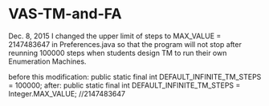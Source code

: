 # VAS-TM-and-FA

Dec. 8, 2015
I changed the upper limit of steps to MAX_VALUE = 2147483647 in Preferences.java so that the program will not stop after reunning 100000 steps when students design TM to run their own Enumeration Machines.

before this modification: public static final int DEFAULT_INFINITE_TM_STEPS = 100000;
after: public static final  int DEFAULT_INFINITE_TM_STEPS = Integer.MAX_VALUE; //2147483647
